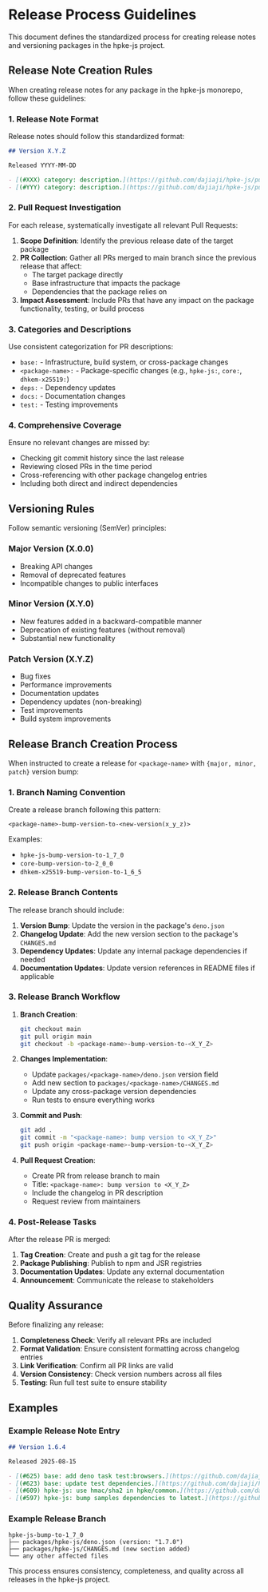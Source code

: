 # Release Process Guidelines

This document defines the standardized process for creating release notes and versioning packages in the hpke-js project.

## Release Note Creation Rules

When creating release notes for any package in the hpke-js monorepo, follow these guidelines:

### 1. Release Note Format

Release notes should follow this standardized format:

```markdown
## Version X.Y.Z

Released YYYY-MM-DD

- [(#XXX) category: description.](https://github.com/dajiaji/hpke-js/pull/XXX)
- [(#YYY) category: description.](https://github.com/dajiaji/hpke-js/pull/YYY)
```

### 2. Pull Request Investigation

For each release, systematically investigate all relevant Pull Requests:

1. **Scope Definition**: Identify the previous release date of the target package
2. **PR Collection**: Gather all PRs merged to main branch since the previous release that affect:
   - The target package directly
   - Base infrastructure that impacts the package
   - Dependencies that the package relies on
3. **Impact Assessment**: Include PRs that have any impact on the package functionality, testing, or build process

### 3. Categories and Descriptions

Use consistent categorization for PR descriptions:

- `base:` - Infrastructure, build system, or cross-package changes
- `<package-name>:` - Package-specific changes (e.g., `hpke-js:`, `core:`, `dhkem-x25519:`)
- `deps:` - Dependency updates
- `docs:` - Documentation changes
- `test:` - Testing improvements

### 4. Comprehensive Coverage

Ensure no relevant changes are missed by:

- Checking git commit history since the last release
- Reviewing closed PRs in the time period
- Cross-referencing with other package changelog entries
- Including both direct and indirect dependencies

## Versioning Rules

Follow semantic versioning (SemVer) principles:

### Major Version (X.0.0)
- Breaking API changes
- Removal of deprecated features
- Incompatible changes to public interfaces

### Minor Version (X.Y.0)
- New features added in a backward-compatible manner
- Deprecation of existing features (without removal)
- Substantial new functionality

### Patch Version (X.Y.Z)
- Bug fixes
- Performance improvements
- Documentation updates
- Dependency updates (non-breaking)
- Test improvements
- Build system improvements

## Release Branch Creation Process

When instructed to create a release for `<package-name>` with `{major, minor, patch}` version bump:

### 1. Branch Naming Convention

Create a release branch following this pattern:
```
<package-name>-bump-version-to-<new-version(x_y_z)>
```

Examples:
- `hpke-js-bump-version-to-1_7_0`
- `core-bump-version-to-2_0_0`
- `dhkem-x25519-bump-version-to-1_6_5`

### 2. Release Branch Contents

The release branch should include:

1. **Version Bump**: Update the version in the package's `deno.json`
2. **Changelog Update**: Add the new version section to the package's `CHANGES.md`
3. **Dependency Updates**: Update any internal package dependencies if needed
4. **Documentation Updates**: Update version references in README files if applicable

### 3. Release Branch Workflow

1. **Branch Creation**:
   ```bash
   git checkout main
   git pull origin main
   git checkout -b <package-name>-bump-version-to-<X_Y_Z>
   ```

2. **Changes Implementation**:
   - Update `packages/<package-name>/deno.json` version field
   - Add new section to `packages/<package-name>/CHANGES.md`
   - Update any cross-package version dependencies
   - Run tests to ensure everything works

3. **Commit and Push**:
   ```bash
   git add .
   git commit -m "<package-name>: bump version to <X_Y_Z>"
   git push origin <package-name>-bump-version-to-<X_Y_Z>
   ```

4. **Pull Request Creation**:
   - Create PR from release branch to main
   - Title: `<package-name>: bump version to <X_Y_Z>`
   - Include the changelog in PR description
   - Request review from maintainers

### 4. Post-Release Tasks

After the release PR is merged:

1. **Tag Creation**: Create and push a git tag for the release
2. **Package Publishing**: Publish to npm and JSR registries
3. **Documentation Updates**: Update any external documentation
4. **Announcement**: Communicate the release to stakeholders

## Quality Assurance

Before finalizing any release:

1. **Completeness Check**: Verify all relevant PRs are included
2. **Format Validation**: Ensure consistent formatting across changelog entries
3. **Link Verification**: Confirm all PR links are valid
4. **Version Consistency**: Check version numbers across all files
5. **Testing**: Run full test suite to ensure stability

## Examples

### Example Release Note Entry
```markdown
## Version 1.6.4

Released 2025-08-15

- [(#625) base: add deno task test:browsers.](https://github.com/dajiaji/hpke-js/pull/625)
- [(#623) base: update test dependencies.](https://github.com/dajiaji/hpke-js/pull/623)
- [(#609) hpke-js: use hmac/sha2 in hpke/common.](https://github.com/dajiaji/hpke-js/pull/609)
- [(#597) hpke-js: bump samples dependencies to latest.](https://github.com/dajiaji/hpke-js/pull/597)
```

### Example Release Branch
```
hpke-js-bump-to-1_7_0
├── packages/hpke-js/deno.json (version: "1.7.0")
├── packages/hpke-js/CHANGES.md (new section added)
└── any other affected files
```

This process ensures consistency, completeness, and quality across all releases in the hpke-js project.
